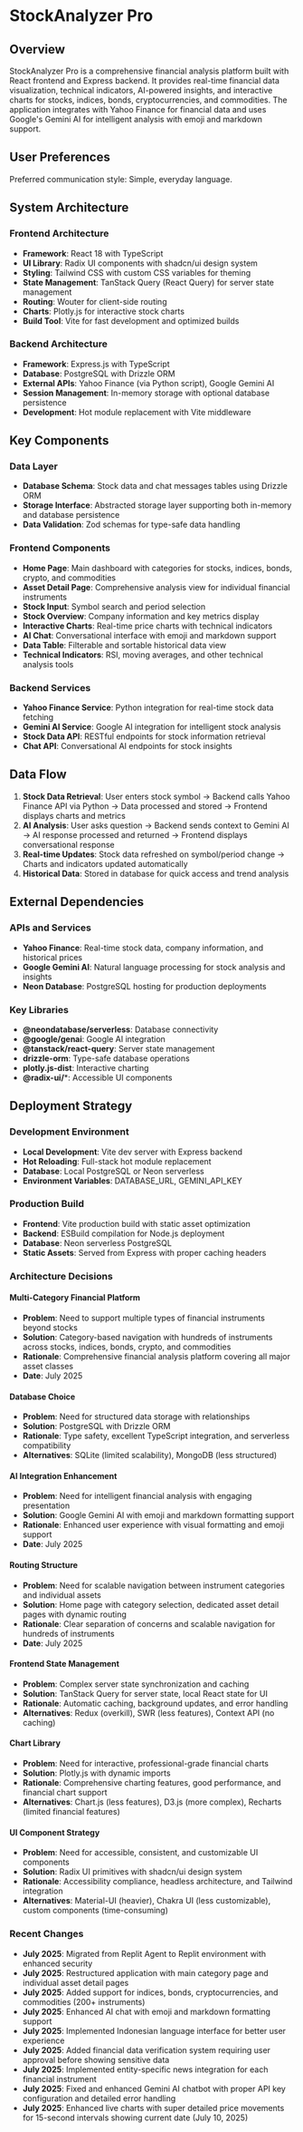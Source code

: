 # StockAnalyzer Pro

## Overview

StockAnalyzer Pro is a comprehensive financial analysis platform built with React frontend and Express backend. It provides real-time financial data visualization, technical indicators, AI-powered insights, and interactive charts for stocks, indices, bonds, cryptocurrencies, and commodities. The application integrates with Yahoo Finance for financial data and uses Google's Gemini AI for intelligent analysis with emoji and markdown support.

## User Preferences

Preferred communication style: Simple, everyday language.

## System Architecture

### Frontend Architecture
- **Framework**: React 18 with TypeScript
- **UI Library**: Radix UI components with shadcn/ui design system
- **Styling**: Tailwind CSS with custom CSS variables for theming
- **State Management**: TanStack Query (React Query) for server state management
- **Routing**: Wouter for client-side routing
- **Charts**: Plotly.js for interactive stock charts
- **Build Tool**: Vite for fast development and optimized builds

### Backend Architecture
- **Framework**: Express.js with TypeScript
- **Database**: PostgreSQL with Drizzle ORM
- **External APIs**: Yahoo Finance (via Python script), Google Gemini AI
- **Session Management**: In-memory storage with optional database persistence
- **Development**: Hot module replacement with Vite middleware

## Key Components

### Data Layer
- **Database Schema**: Stock data and chat messages tables using Drizzle ORM
- **Storage Interface**: Abstracted storage layer supporting both in-memory and database persistence
- **Data Validation**: Zod schemas for type-safe data handling

### Frontend Components
- **Home Page**: Main dashboard with categories for stocks, indices, bonds, crypto, and commodities
- **Asset Detail Page**: Comprehensive analysis view for individual financial instruments
- **Stock Input**: Symbol search and period selection
- **Stock Overview**: Company information and key metrics display
- **Interactive Charts**: Real-time price charts with technical indicators
- **AI Chat**: Conversational interface with emoji and markdown support
- **Data Table**: Filterable and sortable historical data view
- **Technical Indicators**: RSI, moving averages, and other technical analysis tools

### Backend Services
- **Yahoo Finance Service**: Python integration for real-time stock data fetching
- **Gemini AI Service**: Google AI integration for intelligent stock analysis
- **Stock Data API**: RESTful endpoints for stock information retrieval
- **Chat API**: Conversational AI endpoints for stock insights

## Data Flow

1. **Stock Data Retrieval**: User enters stock symbol → Backend calls Yahoo Finance API via Python → Data processed and stored → Frontend displays charts and metrics
2. **AI Analysis**: User asks question → Backend sends context to Gemini AI → AI response processed and returned → Frontend displays conversational response
3. **Real-time Updates**: Stock data refreshed on symbol/period change → Charts and indicators updated automatically
4. **Historical Data**: Stored in database for quick access and trend analysis

## External Dependencies

### APIs and Services
- **Yahoo Finance**: Real-time stock data, company information, and historical prices
- **Google Gemini AI**: Natural language processing for stock analysis and insights
- **Neon Database**: PostgreSQL hosting for production deployments

### Key Libraries
- **@neondatabase/serverless**: Database connectivity
- **@google/genai**: Google AI integration
- **@tanstack/react-query**: Server state management
- **drizzle-orm**: Type-safe database operations
- **plotly.js-dist**: Interactive charting
- **@radix-ui/***: Accessible UI components

## Deployment Strategy

### Development Environment
- **Local Development**: Vite dev server with Express backend
- **Hot Reloading**: Full-stack hot module replacement
- **Database**: Local PostgreSQL or Neon serverless
- **Environment Variables**: DATABASE_URL, GEMINI_API_KEY

### Production Build
- **Frontend**: Vite production build with static asset optimization
- **Backend**: ESBuild compilation for Node.js deployment
- **Database**: Neon serverless PostgreSQL
- **Static Assets**: Served from Express with proper caching headers

### Architecture Decisions

#### Multi-Category Financial Platform
- **Problem**: Need to support multiple types of financial instruments beyond stocks
- **Solution**: Category-based navigation with hundreds of instruments across stocks, indices, bonds, crypto, and commodities
- **Rationale**: Comprehensive financial analysis platform covering all major asset classes
- **Date**: July 2025

#### Database Choice
- **Problem**: Need for structured data storage with relationships
- **Solution**: PostgreSQL with Drizzle ORM
- **Rationale**: Type safety, excellent TypeScript integration, and serverless compatibility
- **Alternatives**: SQLite (limited scalability), MongoDB (less structured)

#### AI Integration Enhancement
- **Problem**: Need for intelligent financial analysis with engaging presentation
- **Solution**: Google Gemini AI with emoji and markdown formatting support
- **Rationale**: Enhanced user experience with visual formatting and emoji support
- **Date**: July 2025

#### Routing Structure
- **Problem**: Need for scalable navigation between instrument categories and individual assets
- **Solution**: Home page with category selection, dedicated asset detail pages with dynamic routing
- **Rationale**: Clear separation of concerns and scalable navigation for hundreds of instruments
- **Date**: July 2025

#### Frontend State Management
- **Problem**: Complex server state synchronization and caching
- **Solution**: TanStack Query for server state, local React state for UI
- **Rationale**: Automatic caching, background updates, and error handling
- **Alternatives**: Redux (overkill), SWR (less features), Context API (no caching)

#### Chart Library
- **Problem**: Need for interactive, professional-grade financial charts
- **Solution**: Plotly.js with dynamic imports
- **Rationale**: Comprehensive charting features, good performance, and financial chart support
- **Alternatives**: Chart.js (less features), D3.js (more complex), Recharts (limited financial features)

#### UI Component Strategy
- **Problem**: Need for accessible, consistent, and customizable UI components
- **Solution**: Radix UI primitives with shadcn/ui design system
- **Rationale**: Accessibility compliance, headless architecture, and Tailwind integration
- **Alternatives**: Material-UI (heavier), Chakra UI (less customizable), custom components (time-consuming)

### Recent Changes
- **July 2025**: Migrated from Replit Agent to Replit environment with enhanced security
- **July 2025**: Restructured application with main category page and individual asset detail pages
- **July 2025**: Added support for indices, bonds, cryptocurrencies, and commodities (200+ instruments)
- **July 2025**: Enhanced AI chat with emoji and markdown formatting support
- **July 2025**: Implemented Indonesian language interface for better user experience
- **July 2025**: Added financial data verification system requiring user approval before showing sensitive data
- **July 2025**: Implemented entity-specific news integration for each financial instrument
- **July 2025**: Fixed and enhanced Gemini AI chatbot with proper API key configuration and detailed error handling
- **July 2025**: Enhanced live charts with super detailed price movements for 15-second intervals showing current date (July 10, 2025)